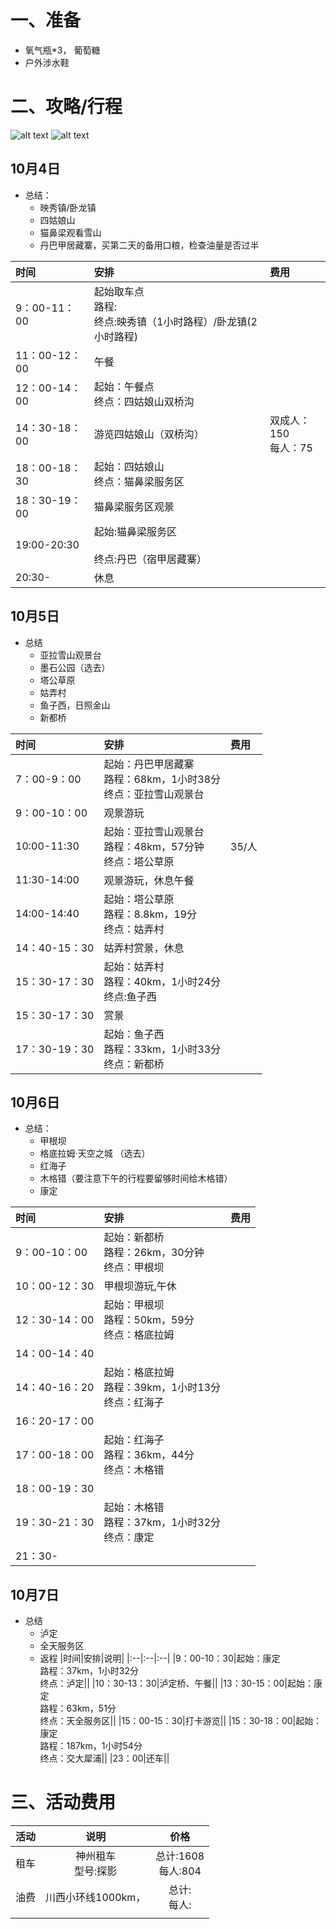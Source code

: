 # 一、准备
- 氧气瓶*3， 葡萄糖
- 户外涉水鞋


# 二、攻略/行程
![alt text](picture/image0.png)
![alt text](picture/image1.jpg)
## 10月4日
- 总结：
    - 映秀镇/卧龙镇
    - 四姑娘山
    - 猫鼻梁观看雪山
    - 丹巴甲居藏寨，买第二天的备用口粮，检查油量是否过半

|时间|安排|费用|
|:--|:--|:--|
|9：00-11：00|起始取车点<br>路程: <br>终点:映秀镇（1小时路程）/卧龙镇(2小时路程)||
|11：00-12：00|午餐||
|12：00-14：00|起始：午餐点<br>终点：四姑娘山双桥沟||
|14：30-18：00|游览四姑娘山（双桥沟）|双成人：150<br>每人：75|
|18：00-18：30|起始：四姑娘山<br>终点：猫鼻梁服务区||
|18：30-19：00|猫鼻梁服务区观景||
|19:00-20:30|起始:猫鼻梁服务区<br><br>终点:丹巴（宿甲居藏寨）||
|20:30-|休息||

## 10月5日
- 总结
    - 亚拉雪山观景台
    - 墨石公园（选去）
    - 塔公草原
    - 姑弄村
    - 鱼子西，日照金山
    - 新都桥

|时间|安排|费用|
|:--|:--|:--|
|7：00-9：00|起始：丹巴甲居藏寨<br>路程：68km，1小时38分<br>终点：亚拉雪山观景台||
|9：00-10：00|观景游玩||
|10:00-11:30|起始：亚拉雪山观景台<br>路程：48km，57分钟<br>终点：塔公草原|35/人|
|11:30-14:00|观景游玩，休息午餐||
|14:00-14:40|起始：塔公草原<br>路程：8.8km，19分<br>终点：姑弄村||
|14：40-15：30|姑弄村赏景，休息||
|15：30-17：30|起始：姑弄村<br>路程：40km，1小时24分<br>终点:鱼子西||
|15：30-17：30|赏景||
|17：30-19：30|起始：鱼子西<br>路程：33km，1小时33分<br>终点：新都桥||

## 10月6日
- 总结：
    - 甲根坝
    - 格底拉姆·天空之城 （选去）
    - 红海子
    - 木格错（要注意下午的行程要留够时间给木格错）
    - 康定

|时间|安排|费用|
|:--|:--|:--|
|9：00-10：00|起始：新都桥<br>路程：26km，30分钟<br>终点：甲根坝||
|10：00-12：30|甲根坝游玩,午休||
|12：30-14：00|起始：甲根坝<br>路程：50km，59分<br>终点：格底拉姆||
|14：00-14：40|||
|14：40-16：20|起始：格底拉姆<br>路程：39km，1小时13分<br>终点：红海子||
|16：20-17：00|||
|17：00-18：00|起始：红海子<br>路程：36km，44分<br>终点：木格错||
|18：00-19：30|||
|19：30-21：30|起始：木格错<br>路程：37km，1小时32分<br>终点：康定||
|21：30-|||

## 10月7日
- 总结
    - 泸定
    - 全天服务区
    - 返程
|时间|安排|说明|
|:--|:--|:--|
|9：00-10：30|起始：康定<br>路程：37km，1小时32分<br>终点：泸定||
|10：30-13：30|泸定桥、午餐||
|13：30-15：00|起始：康定<br>路程：63km，51分<br>终点：天全服务区||
|15：00-15：30|打卡游览||
|15：30-18：00|起始：康定<br>路程：187km，1小时54分<br>终点：交大犀浦||
|23：00|还车||

# 三、活动费用
|活动|说明|价格|
|:-:|:-:|:-:|
|租车|神州租车<br>型号:探影|总计:1608<br>每人:804|
|油费|川西小环线1000km，|总计:<br>每人:|
||||
